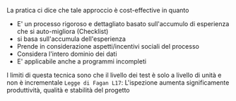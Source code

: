 La pratica ci dice che tale approccio è cost-effective in quanto
- E' un processo rigoroso e dettagliato basato sull'accumulo di esperienza che si auto-migliora (Checklist)
- si basa sull'accumula dell'esperienza
- Prende in considerazione aspetti/incentivi sociali del processo
- Considera l'intero dominio dei dati
- E' applicabile anche a programmi incompleti

I limiti di questa tecnica sono che il livello dei test è solo a livello di unità e non è incrementale
`Legge di Fagan L17`: L'ispezione aumenta significamente produttività, qualità e stabilità del progetto